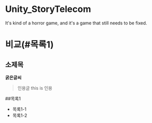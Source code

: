 # Unity_StoryTelecom
 It's kind of a horror game, and it's a game that still needs to be fixed.

# 비교(#목록1)
## 소제목
**굵은글씨**
> 인용글 
>this is 인용

##목록1
+ 목록1-1
+ 목록1-2
